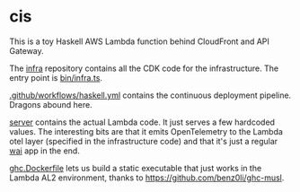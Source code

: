 # cis

This is a toy Haskell AWS Lambda function behind CloudFront and API Gateway. 

The [infra](./infra) repository contains all the CDK code for the infrastructure. The entry point is [bin/infra.ts](./infra/bin/infra.ts).

[.github/workflows/haskell.yml](.github/workflows/haskell.yml) contains the continuous deployment pipeline. Dragons abound here.

[server](./server) contains the actual Lambda code. It just serves a few hardcoded values. The interesting bits are that it emits OpenTelemetry to the Lambda otel layer (specified in the infrastructure code) and that it's just a regular [wai](https://hackage.haskell.org/package/wai) app in the end.

[ghc.Dockerfile](ghc.Dockerfile) lets us build a static executable that just works in the Lambda AL2 environment, thanks to https://github.com/benz0li/ghc-musl.
